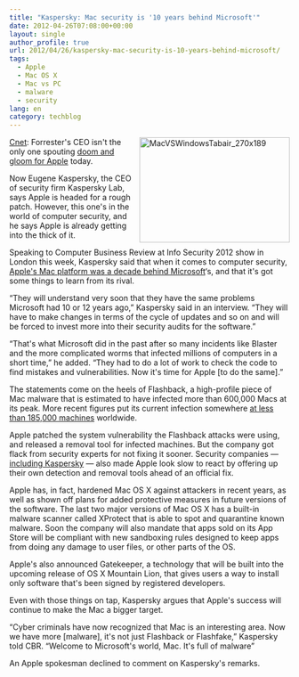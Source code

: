 ```yaml
---
title: "Kaspersky: Mac security is '10 years behind Microsoft'"
date: 2012-04-26T07:08:00+00:00
layout: single
author_profile: true
url: 2012/04/26/kaspersky-mac-security-is-10-years-behind-microsoft/
tags:
  - Apple
  - Mac OS X
  - Mac vs PC
  - malware
  - security
lang: en
category: techblog
---
```

<a href="http://news.cnet.com/8301-13579_3-57421513-37/kaspersky-mac-security-is-10-years-behind-microsoft/?ttag=fbw" target="_blank"><img title="MacVSWindowsTabair_270x189" border="0" alt="MacVSWindowsTabair_270x189" align="right" src="http://lh5.ggpht.com/-ocUmnxvKZkU/T5jtb4lh-pI/AAAAAAAAFsc/fKP3k97ZrIk/MacVSWindowsTabair_270x189%25255B4%25255D.jpg?imgmax=800" width="270" height="189" />Cnet</a>: Forrester's CEO isn't the only one spouting [doom and gloom for Apple](http://news.cnet.com/8301-13579_3-57421283-37/why-has-forresters-ceo-become-an-apple-doomsayer/) today. 

Now Eugene Kaspersky, the CEO of security firm Kaspersky Lab, says Apple is headed for a rough patch. However, this one's in the world of computer security, and he says Apple is already getting into the thick of it. 

Speaking to Computer Business Review at Info Security 2012 show in London this week, Kaspersky said that when it comes to computer security, [Apple's Mac platform was a decade behind Microsoft](http://malware.cbronline.com/news/apple-10-years-behind-microsoft-on-security-kaspersky-250412)&#8216;s, and that it's got some things to learn from its rival. 

“They will understand very soon that they have the same problems Microsoft had 10 or 12 years ago,” Kaspersky said in an interview. “They will have to make changes in terms of the cycle of updates and so on and will be forced to invest more into their security audits for the software.” 

“That's what Microsoft did in the past after so many incidents like Blaster and the more complicated worms that infected millions of computers in a short time,” he added. “They had to do a lot of work to check the code to find mistakes and vulnerabilities. Now it's time for Apple [to do the same].” 

The statements come on the heels of Flashback, a high-profile piece of Mac malware that is estimated to have infected more than 600,000 Macs at its peak. More recent figures put its current infection somewhere [at less than 185,000 machines](http://www.symantec.com/connect/blogs/flashback-cleanup-still-underway-approximately-140000-infections) worldwide. 

Apple patched the system vulnerability the Flashback attacks were using, and released a removal tool for infected machines. But the company got flack from security experts for not fixing it sooner. Security companies — [including Kaspersky](http://www.kaspersky.com/about/news/virus/2012/Kaspersky_Lab_Confirms_Flashfake_Flashback_Botnet_Infected_more_than_600_000_Mac_OS_X_Computers_Describes_Ramifications_and_Remedies) — also made Apple look slow to react by offering up their own detection and removal tools ahead of an official fix. 

Apple has, in fact, hardened Mac OS X against attackers in recent years, as well as shown off plans for added protective measures in future versions of the software. The last two major versions of Mac OS X has a built-in malware scanner called XProtect that is able to spot and quarantine known malware. Soon the company will also mandate that apps sold on its App Store will be compliant with new sandboxing rules designed to keep apps from doing any damage to user files, or other parts of the OS. 

Apple's also announced Gatekeeper, a technology that will be built into the upcoming release of OS X Mountain Lion, that gives users a way to install only software that's been signed by registered developers. 

Even with those things on tap, Kaspersky argues that Apple's success will continue to make the Mac a bigger target. 

“Cyber criminals have now recognized that Mac is an interesting area. Now we have more [malware], it's not just Flashback or Flashfake,” Kaspersky told CBR. “Welcome to Microsoft's world, Mac. It's full of malware” 

An Apple spokesman declined to comment on Kaspersky's remarks.